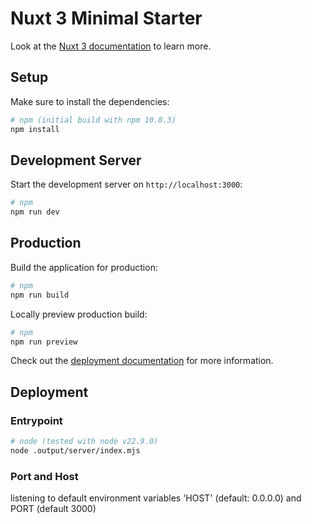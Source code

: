 # Nuxt 3 Minimal Starter

Look at the [Nuxt 3 documentation](https://nuxt.com/docs/getting-started/introduction) to learn more.

## Setup

Make sure to install the dependencies:

```bash
# npm (initial build with npm 10.8.3)
npm install
```

## Development Server

Start the development server on `http://localhost:3000`:

```bash
# npm
npm run dev
```

## Production

Build the application for production:

```bash
# npm
npm run build
```

Locally preview production build:

```bash
# npm
npm run preview
```

Check out the [deployment documentation](https://nuxt.com/docs/getting-started/deployment) for more information.

## Deployment

### Entrypoint

```bash
# node (tested with node v22.9.0)
node .output/server/index.mjs
```

### Port and Host

listening to default environment variables 'HOST' (default: 0.0.0.0) and PORT (default 3000)